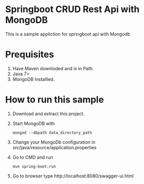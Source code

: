 # Springboot CRUD Rest Api with MongoDB
This is a sample appliction for springboot api with Mongodb


# Prequisites
1.  Have Maven downloded and is in Path.
2.  Java 7+
3.  MongoDB Installled.

# How to run this sample
1.  Download and extract this project.
2.  Start MongoDB with 
    ```
    mongod --dbpath data_directory_path
    ```
3.  Change your MongoDb configuration in src/java/resource/application.properties
4.  Go to CMD and run 
    
    ```
    mvn spring-boot:run
    ```
4.  Go to browser type http://localhost:8080/swagger-ui.html
